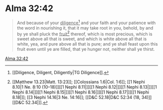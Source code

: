 # Alma 32:42

> And because of your <u>diligence</u>[^a] and your faith and your patience with the word in nourishing it, that it may take root in you, behold, by and by ye shall pluck the <u>fruit</u>[^b] thereof, which is most precious, which is sweet above all that is sweet, and which is white above all that is white, yea, and pure above all that is pure; and ye shall feast upon this fruit even until ye are filled, that ye hunger not, neither shall ye thirst.

[Alma 32:42](https://www.churchofjesuschrist.org/study/scriptures/bofm/alma/32?lang=eng&id=p42#p42)


[^a]: [[Diligence, Diligent, Diligently|TG Diligence]].  
[^b]: [[Matthew 13.23|Matt. 13:23]]; [[Colossians 1.6|Col. 1:6]]; [[1 Nephi 8.10|1 Ne. 8:10 (10–18)]][[1 Nephi 8.11|]][[1 Nephi 8.12|]][[1 Nephi 8.13|]][[1 Nephi 8.14|]][[1 Nephi 8.15|]][[1 Nephi 8.16|]][[1 Nephi 8.17|]][[1 Nephi 8.18|]]; [[3 Nephi 14.16|3 Ne. 14:16]]; [[D&C 52.18|D&C 52:34 (18, 34)]][[D&C 52.34|]].  
